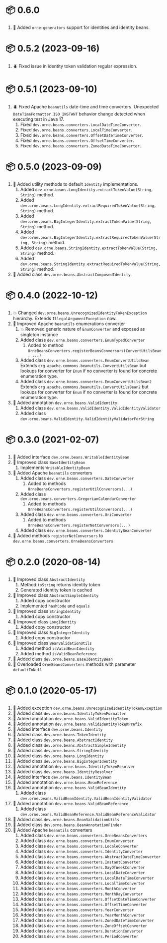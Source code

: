 # :package: 0.6.0

01. :gift: Added `orne-generators` support for identities and identity beans.

# :package: 0.5.2 (2023-09-16)

01. :beetle: Fixed issue in identity token validation regular expression.

# :package: 0.5.1 (2023-09-10)

01. :beetle: Fixed Apache `beanutils` date-time and time converters.
    Unexpected `DateTimeFormatter.ISO_INSTANT` behavior change detected when executing test in Java 17.
    01. Fixed `dev.orne.beans.converters.LocalDateTimeConverter`.
    01. Fixed `dev.orne.beans.converters.LocalTimeConverter`.
    01. Fixed `dev.orne.beans.converters.OffsetDateTimeConverter`.
    01. Fixed `dev.orne.beans.converters.OffsetTimeConverter`.
    01. Fixed `dev.orne.beans.converters.ZonedDateTimeConverter`.

# :package: 0.5.0 (2023-09-09)

01. :gift: Added utility methods to default `Identity` implementations.
    01. Added `dev.orne.beans.LongIdentity.extractTokenValue(String, String)` method.
    01. Added `dev.orne.beans.LongIdentity.extractRequiredTokenValue(String, String)` method.
    01. Added `dev.orne.beans.BigIntegerIdentity.extractTokenValue(String, String)` method.
    01. Added `dev.orne.beans.BigIntegerIdentity.extractRequiredTokenValue(String, String)` method.
    01. Added `dev.orne.beans.StringIdentity.extractTokenValue(String, String)` method.
    01. Added `dev.orne.beans.StringIdentity.extractRequiredTokenValue(String, String)` method.
01. :gift: Added class `dev.orne.beans.AbstractComposedIdentity`.

# :package: 0.4.0 (2022-10-12)

01. :boom: Changed `dev.orne.beans.UnrecognizedIdentityTokenException` hierarchy.
    Extends `IllegalArgumentException` now.
01. :gift: Improved Apache `beanutils` enumerations converter
    01. :boom: Removed generic nature of `EnumConverter` and exposed as singleton instance
    01. Added class `dev.orne.beans.converters.EnumTypedConverter`
        01. Added to method `OrneBeansConverters.registerBeansConversors(ConvertUtilsBean, ...)`
    01. Added class `dev.orne.beans.converters.EnumConvertUtilsBean`
        Extends `org.apache.commons.beanutils.ConvertUtilsBean` but lookups for
        converter for `Enum` if no converter is found for concrete enumeration
        type.
    01. Added class `dev.orne.beans.converters.EnumConvertUtilsBean2`
        Extends `org.apache.commons.beanutils.ConvertUtilsBean2` but lookups for
        converter for `Enum` if no converter is found for concrete enumeration
        type.
01. :gift: Added annotation `dev.orne.beans.ValidIdentity`
    01. Added class `dev.orne.beans.ValidIdentity.ValidIdentityValidator`
    01. Added class `dev.orne.beans.ValidIdentity.ValidIdentityValidatorForString`

# :package: 0.3.0 (2021-02-07)

01. :gift: Added interface `dev.orne.beans.WritableIdentityBean`
01. :gift: Improved class `BaseIdentityBean`
    01. Implements `WritableIdentityBean`
01. :gift: Added Apache `beanutils` converters
    01. Added class `dev.orne.beans.converters.DateConverter`
        01. Added to methods `OrneBeansConverters.registerUtilConversors(...)`
    01. Added class `dev.orne.beans.converters.GregorianCalendarConverter`
        01. Added to methods `OrneBeansConverters.registerUtilConversors(...)`
    01. Added class `dev.orne.beans.converters.UriConverter`
        01. Added to methods `OrneBeansConverters.registerNetConversors(...)`
    01. Added class `dev.orne.beans.converters.IdentityBeanConverter`
01. :gift: Added methods `registerNetConversors` to `dev.orne.beans.converters.OrneBeansConverters`

# :package: 0.2.0 (2020-08-14)

01. :gift: Improved class `AbstractIdentity`
    01. Method `toString` returns identity token
    01. Generated identity token is cached
01. :gift: Improved class `AbstractSimpleIdentity`
    01. Added copy constructor
    01. Implemented `hashCode` and `equals`
01. :gift: Improved class `StringIdentity`
    01. Added copy constructor
01. :gift: Improved class `LongIdentity`
    01. Added copy constructor
01. :gift: Improved class `BigIntegerIdentity`
    01. Added copy constructor
01. :gift: Improved class `BeanValidationUtils`
    01. Added method `isValidBeanIdentity`
    01. Added method `isValidBeanReference`
01. :gift: Added class `dev.orne.beans.BaseIdentityBean`
01. :gift: Overloaded `OrneBeansConverters` methods with parameter `defaultToNull`

# :package: 0.1.0 (2020-05-17)

01. :gift: Added exception `dev.orne.beans.UnrecognizedIdentityTokenException`
01. :gift: Added class `dev.orne.beans.IdentityTokenFormatter`
01. :gift: Added annotation `dev.orne.beans.ValidIdentityToken`
01. :gift: Added annotation `dev.orne.beans.ValidIdentityTokenPrefix`
01. :gift: Added interface `dev.orne.beans.Identity`
01. :gift: Added class `dev.orne.beans.TokenIdentity`
01. :gift: Added class `dev.orne.beans.AbstractIdentity`
01. :gift: Added class `dev.orne.beans.AbstractSimpleIdentity`
01. :gift: Added class `dev.orne.beans.StringIdentity`
01. :gift: Added class `dev.orne.beans.LongIdentity`
01. :gift: Added class `dev.orne.beans.BigIntegerIdentity`
01. :gift: Added annotation `dev.orne.beans.IdentityTokenResolver`
01. :gift: Added class `dev.orne.beans.IdentityResolver`
01. :gift: Added interface `dev.orne.beans.IdentityBean`
01. :gift: Added annotation `dev.orne.beans.BeanReference`
01. :gift: Added annotation `dev.orne.beans.ValidBeanIdentity`
    01. Added class `dev.orne.beans.ValidBeanIdentity.ValidBeanIdentityValidator`
01. :gift: Added annotation `dev.orne.beans.ValidBeanReference`
    01. Added class `dev.orne.beans.ValidBeanReference.ValidBeanReferenceValidator`
01. :gift: Added class `dev.orne.beans.BeanValidationUtils`
01. :gift: Added class `dev.orne.beans.BeanAnnotationFinder`
01. :gift: Added Apache `beanutils` converters
    01. Added class `dev.orne.beans.converters.OrneBeansConverters`
    01. Added class `dev.orne.beans.converters.EnumConverter`
    01. Added class `dev.orne.beans.converters.LocaleConverter`
    01. Added class `dev.orne.beans.converters.IdentityConverter`
    01. Added class `dev.orne.beans.converters.AbstractDateTimeConverter`
    01. Added class `dev.orne.beans.converters.InstantConverter`
    01. Added class `dev.orne.beans.converters.DayOfWeekConverter`
    01. Added class `dev.orne.beans.converters.LocalDateConverter`
    01. Added class `dev.orne.beans.converters.LocalDateTimeConverter`
    01. Added class `dev.orne.beans.converters.LocalTimeConverter`
    01. Added class `dev.orne.beans.converters.MonthConverter`
    01. Added class `dev.orne.beans.converters.MonthDayConverter`
    01. Added class `dev.orne.beans.converters.OffsetDateTimeConverter`
    01. Added class `dev.orne.beans.converters.OffsetTimeConverter`
    01. Added class `dev.orne.beans.converters.YearConverter`
    01. Added class `dev.orne.beans.converters.YearMonthConverter`
    01. Added class `dev.orne.beans.converters.ZonedDateTimeConverter`
    01. Added class `dev.orne.beans.converters.ZoneOffsetConverter`
    01. Added class `dev.orne.beans.converters.DurationConverter`
    01. Added class `dev.orne.beans.converters.PeriodConverter`
